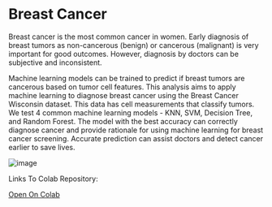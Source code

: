 # Breast Cancer 
Breast cancer is the most common cancer in women. Early diagnosis of breast tumors as non-cancerous (benign) or cancerous (malignant) is very important for good outcomes. However, diagnosis by doctors can be subjective and inconsistent.

Machine learning models can be trained to predict if breast tumors are cancerous based on tumor cell features. This analysis aims to apply machine learning to diagnose breast cancer using the Breast Cancer Wisconsin dataset. This data has cell measurements that classify tumors. We test 4 common machine learning models - KNN, SVM, Decision Tree, and Random Forest. The model with the best accuracy can correctly diagnose cancer and provide rationale for using machine learning for breast cancer screening. Accurate prediction can assist doctors and detect cancer earlier to save lives.

![image](https://github.com/sudoevans/com-404-ml-project/assets/75899973/56d856a3-e89e-4339-aab7-96c97e1e1970)

Links To Colab Repository:

[Open On Colab](https://colab.research.google.com/drive/1jJ6uEmtLJ9KsJ-TlAhPlkS6FauabxBvZ?usp=sharing)


